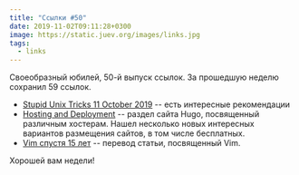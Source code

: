 ```yaml
---
title: "Ссылки #50"
date: 2019-11-02T09:11:28+0300
image: https://static.juev.org/images/links.jpg
tags:
  - links
---
```

Своеобразный юбилей, 50-й выпуск ссылок. За прошедшую неделю сохранил 59 ссылок.

* [Stupid Unix Tricks 11 October 2019](https://sneak.berlin/20191011/stupid-unix-tricks/) -- есть интересные рекомендации
* [Hosting and Deployment](https://gohugo.io/categories/hosting-and-deployment) -- раздел сайта Hugo, посвященный различным хостерам. Нашел несколько новых интересных вариантов размещения сайтов, в том числе бесплатных.
* [Vim спустя 15 лет](https://habr.com/ru/company/mailru/blog/340740/)  -- перевод статьи, посвященный Vim.

Хорошей вам недели!
